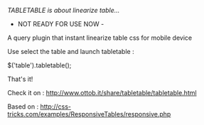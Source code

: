 *TABLETABLE is about linearize table...*

- NOT READY FOR USE NOW -

A query plugin that instant linearize table css for mobile device

Use select the table and launch tabletable :

$('table').tabletable();

That's it!

Check it on :
http://www.ottob.it/share/tabletable/tabletable.html 

Based on : 
http://css-tricks.com/examples/ResponsiveTables/responsive.php


